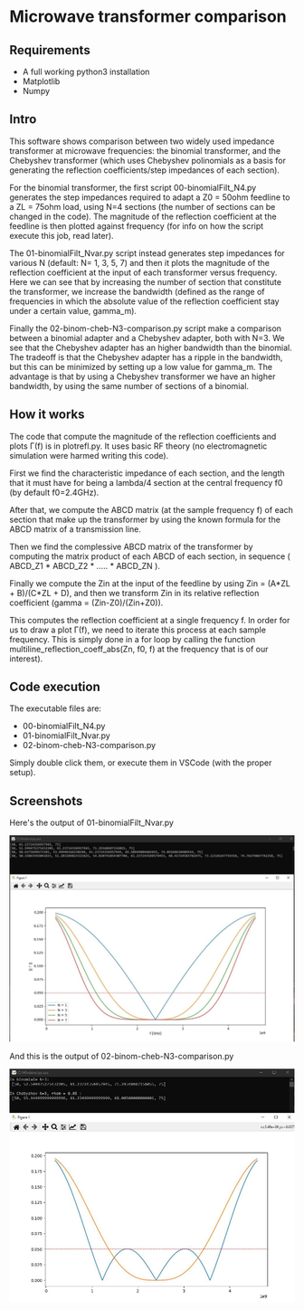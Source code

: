 # Microwave transformer comparison

## Requirements

- A full working python3 installation
- Matplotlib
- Numpy


## Intro
This software shows comparison between two widely used impedance transformer at microwave frequencies: the binomial transformer, and the Chebyshev transformer (which uses Chebyshev polinomials as a basis for generating the reflection coefficients/step impedances of each section).

For the binomial transformer, the first script 00-binomialFilt_N4.py generates the step impedances required to adapt a Z0 = 50ohm feedline to a ZL = 75ohm load, using N=4 sections (the number of sections can be changed in the code).
The magnitude of the reflection coefficient at the feedline is then plotted against frequency (for info on how the script execute this job, read later).

The 01-binomialFilt_Nvar.py script instead generates step impedances for various N (default: N= 1, 3, 5, 7) and then it plots the magnitude of the reflection coefficient at the input of each transformer versus frequency.
Here we can see that by increasing the number of section that constitute the transformer, we increase the bandwidth (defined as the range of frequencies in which the absolute value of the reflection coefficient stay under a certain value, gamma_m).

Finally the 02-binom-cheb-N3-comparison.py script make a comparison between a binomial adapter and a Chebyshev adapter, both with N=3.
We see that the Chebyshev adapter has an higher bandwidth than the binomial. The tradeoff is that the Chebyshev adapter has a ripple in the bandwidth, but this can be minimized by setting up a low value for gamma_m.
The advantage is that by using a Chebyshev transformer we have an higher bandwidth, by using the same number of sections of a binomial.


## How it works

The code that compute the magnitude of the reflection coefficients and plots Γ(f) is in plotrefl.py.
It uses basic RF theory (no electromagnetic simulation were harmed writing this code).

First we find the characteristic impedance of each section, and the length that it must have for being a lambda/4 section at the central frequency f0 (by default f0=2.4GHz).

After that, we compute the ABCD matrix (at the sample frequency f) of each section that make up the transformer by using the known formula for the ABCD matrix of a transmission line.

Then we find the complessive ABCD matrix of the transformer by computing the matrix product of each ABCD of each section, in sequence ( ABCD_Z1 \* ABCD_Z2 \* ..... \* ABCD_ZN ).

Finally we compute the Zin at the input of the feedline by using Zin = (A\*ZL + B)/(C\*ZL + D), and then we transform Zin in its relative reflection coefficient (gamma = (Zin-Z0)/(Zin+Z0)).

This computes the reflection coefficient at a single frequency f. In order for us to draw a plot Γ(f), we need to iterate this process at each sample frequency. This is simply done in a for loop by calling the function multiline_reflection_coeff_abs(Zn, f0, f) at the frequency that is of our interest).


## Code execution

The executable files are:

- 00-binomialFilt_N4.py
- 01-binomialFilt_Nvar.py
- 02-binom-cheb-N3-comparison.py

Simply double click them, or execute them in VSCode (with the proper setup).


## Screenshots

Here's the output of 01-binomialFilt_Nvar.py


![Binomial transformer](Resources/screen_binomVarN.jpeg)

And this is the output of 02-binom-cheb-N3-comparison.py


![Binomial vs Chebyshev](Resources/screen_binom_chebyshev.jpeg)
